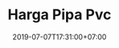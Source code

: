---
title: "Harga Pipa Pvc"
date: 2019-07-07T17:31:00+07:00
draft: true
layout: ""
type: ""
descripton: ""
images: [

]
category: [
    
]
tag: [
    
]
---